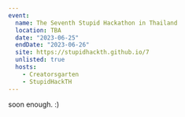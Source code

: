 ```yaml
---
event:
  name: The Seventh Stupid Hackathon in Thailand
  location: TBA
  date: "2023-06-25"
  endDate: "2023-06-26"
  site: https://stupidhackth.github.io/7
  unlisted: true
  hosts:
    - Creatorsgarten
    - StupidHackTH
---
```


soon enough. :)
